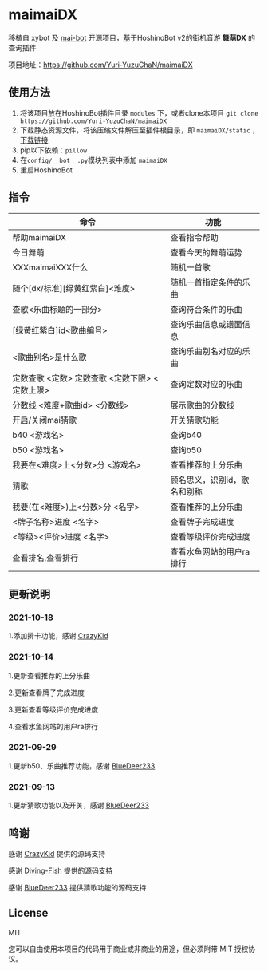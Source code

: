 # maimaiDX

移植自 xybot 及 [mai-bot](https://github.com/Diving-Fish/mai-bot) 开源项目，基于HoshinoBot v2的街机音游 **舞萌DX** 的查询插件

项目地址：https://github.com/Yuri-YuzuChaN/maimaiDX

## 使用方法

1. 将该项目放在HoshinoBot插件目录 `modules` 下，或者clone本项目 `git clone https://github.com/Yuri-YuzuChaN/maimaiDX`
2. 下载静态资源文件，将该压缩文件解压至插件根目录，即 `maimaiDX/static` ，[下载链接](https://www.diving-fish.com/maibot/static.zip)
3. pip以下依赖：`pillow`
4. 在`config/__bot__.py`模块列表中添加 `maimaiDX`
5. 重启HoshinoBot

## 指令

| 命令                                           | 功能                         |
| ---------------------------------------------- | ---------------------------- |
| 帮助maimaiDX                                   | 查看指令帮助                 |
| 今日舞萌                                       | 查看今天的舞萌运势           |
| XXXmaimaiXXX什么                               | 随机一首歌                   |
| 随个[dx/标准][绿黄红紫白]<难度>                | 随机一首指定条件的乐曲       |
| 查歌<乐曲标题的一部分>                         | 查询符合条件的乐曲           |
| [绿黄红紫白]id<歌曲编号>                       | 查询乐曲信息或谱面信息       |
| <歌曲别名>是什么歌                             | 查询乐曲别名对应的乐曲       |
| 定数查歌 <定数> 定数查歌 <定数下限> <定数上限> | 查询定数对应的乐曲           |
| 分数线 <难度+歌曲id> <分数线>                  | 展示歌曲的分数线             |
| 开启/关闭mai猜歌                               | 开关猜歌功能                 |
| b40 <游戏名>                                   | 查询b40                      |
| b50 <游戏名>                                   | 查询b50                      |
| 我要在<难度>上<分数>分 <游戏名>                | 查看推荐的上分乐曲           |
| 猜歌                                           | 顾名思义，识别id，歌名和别称 |
| 我要(在<难度>)上<分数>分 <名字>                | 查看推荐的上分乐曲           |
| <牌子名称>进度 <名字>                          | 查看牌子完成进度             |
| <等级><评价>进度 <名字>                        | 查看等级评价完成进度         |
| 查看排名,查看排行                              | 查看水鱼网站的用户ra排行     |

## 更新说明

### 2021-10-18

1.添加排卡功能，感谢 [CrazyKid](https://github.com/CrazyKidCN)

### 2021-10-14

1.更新查看推荐的上分乐曲

2.更新查看牌子完成进度

3.更新查看等级评价完成进度

4.查看水鱼网站的用户ra排行

### 2021-09-29

1.更新b50、乐曲推荐功能，感谢 [BlueDeer233](https://github.com/BlueDeer233) 

### 2021-09-13 

1.更新猜歌功能以及开关，感谢 [BlueDeer233](https://github.com/BlueDeer233) 


## 鸣谢

感谢 [CrazyKid](https://github.com/CrazyKidCN) 提供的源码支持

感谢 [Diving-Fish](https://github.com/Diving-Fish) 提供的源码支持

感谢 [BlueDeer233](https://github.com/BlueDeer233) 提供猜歌功能的源码支持

## License

MIT

您可以自由使用本项目的代码用于商业或非商业的用途，但必须附带 MIT 授权协议。
